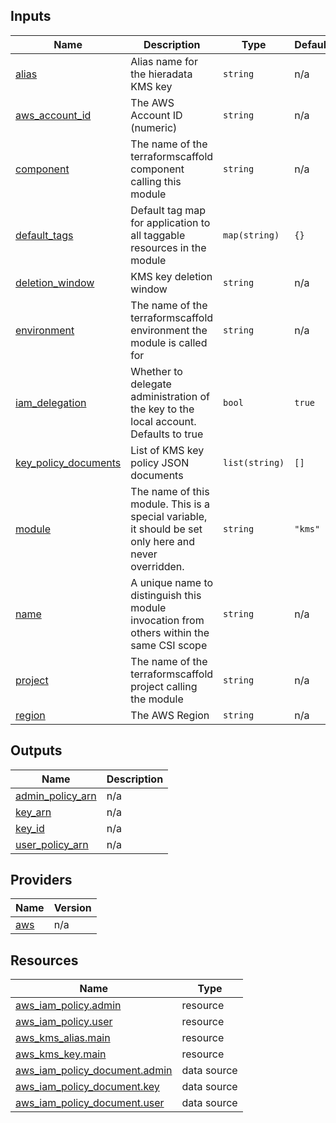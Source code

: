 <!-- BEGIN_TF_DOCS -->
## Inputs

| Name | Description | Type | Default | Required |
|------|-------------|------|---------|:--------:|
| <a name="input_alias"></a> [alias](#input\_alias) | Alias name for the hieradata KMS key | `string` | n/a | yes |
| <a name="input_aws_account_id"></a> [aws\_account\_id](#input\_aws\_account\_id) | The AWS Account ID (numeric) | `string` | n/a | yes |
| <a name="input_component"></a> [component](#input\_component) | The name of the terraformscaffold component calling this module | `string` | n/a | yes |
| <a name="input_default_tags"></a> [default\_tags](#input\_default\_tags) | Default tag map for application to all taggable resources in the module | `map(string)` | `{}` | no |
| <a name="input_deletion_window"></a> [deletion\_window](#input\_deletion\_window) | KMS key deletion window | `string` | n/a | yes |
| <a name="input_environment"></a> [environment](#input\_environment) | The name of the terraformscaffold environment the module is called for | `string` | n/a | yes |
| <a name="input_iam_delegation"></a> [iam\_delegation](#input\_iam\_delegation) | Whether to delegate administration of the key to the local account. Defaults to true | `bool` | `true` | no |
| <a name="input_key_policy_documents"></a> [key\_policy\_documents](#input\_key\_policy\_documents) | List of KMS key policy JSON documents | `list(string)` | `[]` | no |
| <a name="input_module"></a> [module](#input\_module) | The name of this module. This is a special variable, it should be set only here and never overridden. | `string` | `"kms"` | no |
| <a name="input_name"></a> [name](#input\_name) | A unique name to distinguish this module invocation from others within the same CSI scope | `string` | n/a | yes |
| <a name="input_project"></a> [project](#input\_project) | The name of the terraformscaffold project calling the module | `string` | n/a | yes |
| <a name="input_region"></a> [region](#input\_region) | The AWS Region | `string` | n/a | yes |
## Outputs

| Name | Description |
|------|-------------|
| <a name="output_admin_policy_arn"></a> [admin\_policy\_arn](#output\_admin\_policy\_arn) | n/a |
| <a name="output_key_arn"></a> [key\_arn](#output\_key\_arn) | n/a |
| <a name="output_key_id"></a> [key\_id](#output\_key\_id) | n/a |
| <a name="output_user_policy_arn"></a> [user\_policy\_arn](#output\_user\_policy\_arn) | n/a |
## Providers

| Name | Version |
|------|---------|
| <a name="provider_aws"></a> [aws](#provider\_aws) | n/a |
## Resources

| Name | Type |
|------|------|
| [aws_iam_policy.admin](https://registry.terraform.io/providers/hashicorp/aws/latest/docs/resources/iam_policy) | resource |
| [aws_iam_policy.user](https://registry.terraform.io/providers/hashicorp/aws/latest/docs/resources/iam_policy) | resource |
| [aws_kms_alias.main](https://registry.terraform.io/providers/hashicorp/aws/latest/docs/resources/kms_alias) | resource |
| [aws_kms_key.main](https://registry.terraform.io/providers/hashicorp/aws/latest/docs/resources/kms_key) | resource |
| [aws_iam_policy_document.admin](https://registry.terraform.io/providers/hashicorp/aws/latest/docs/data-sources/iam_policy_document) | data source |
| [aws_iam_policy_document.key](https://registry.terraform.io/providers/hashicorp/aws/latest/docs/data-sources/iam_policy_document) | data source |
| [aws_iam_policy_document.user](https://registry.terraform.io/providers/hashicorp/aws/latest/docs/data-sources/iam_policy_document) | data source |
<!-- END_TF_DOCS -->